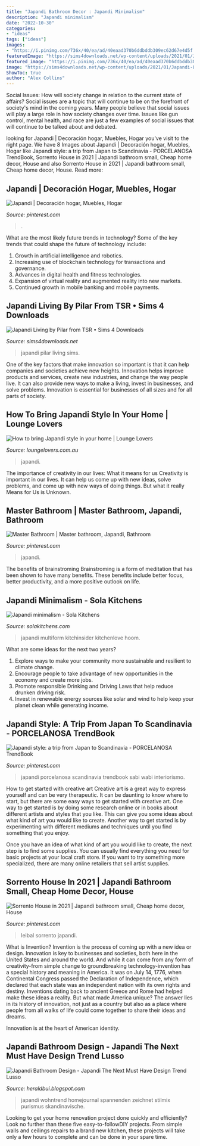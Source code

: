 ```yaml
---
title: "Japandi Bathroom Decor : Japandi Minimalism"
description: "Japandi minimalism"
date: "2022-10-30"
categories:
- "ideas"
tags: ["ideas"]
images:
- "https://i.pinimg.com/736x/40/ea/ad/40eaad370b6ddbddb309ec62d67e4d5f.jpg"
featuredImage: "https://sims4downloads.net/wp-content/uploads/2021/01/Japandi-Living.jpg"
featured_image: "https://i.pinimg.com/736x/40/ea/ad/40eaad370b6ddbddb309ec62d67e4d5f.jpg"
image: "https://sims4downloads.net/wp-content/uploads/2021/01/Japandi-Living.jpg"
ShowToc: true
author: "Alex Collins"
---
```



Social Issues: How will society change in relation to the current state of affairs?
Social issues are a topic that will continue to be on the forefront of society's mind in the coming years. Many people believe that social issues will play a large role in how society changes over time. Issues like gun control, mental health, and race are just a few examples of social issues that will continue to be talked about and debated.

	

		
looking for Japandi | Decoración hogar, Muebles, Hogar you've visit to the right page. We have 8 Images about Japandi | Decoración hogar, Muebles, Hogar like Japandi style: a trip from Japan to Scandinavia - PORCELANOSA TrendBook, Sorrento House in 2021 | Japandi bathroom small, Cheap home decor, House and also Sorrento House in 2021 | Japandi bathroom small, Cheap home decor, House. Read more:
		
    
## Japandi | Decoración Hogar, Muebles, Hogar

<img loading=lazy src="https://i.pinimg.com/originals/01/60/f5/0160f5a3e849e7ec808a3aa9f97563b7.jpg" onerror="this.onerror=null;this.src='https://tse2.mm.bing.net/th?id=OIP.S0swHXPiXdZk2xgnVKLruwHaDo&amp;pid=15.1';" alt="Japandi | Decoración hogar, Muebles, Hogar">

_Source: pinterest.com_

>. 

	

What are the most likely future trends in technology?
Some of the key trends that could shape the future of technology include: 
1. Growth in artificial intelligence and robotics. 
2. Increasing use of blockchain technology for transactions and governance. 
3. Advances in digital health and fitness technologies. 
4. Expansion of virtual reality and augmented reality into new markets. 
5. Continued growth in mobile banking and mobile payments.

    
## Japandi Living By Pilar From TSR • Sims 4 Downloads

<img loading=lazy src="https://sims4downloads.net/wp-content/uploads/2021/01/Japandi-Living.jpg" onerror="this.onerror=null;this.src='https://tse1.mm.bing.net/th?id=OIP.nU0X5F9WgWzidq5I4tRJcgHaFj&amp;pid=15.1';" alt="Japandi Living by Pilar from TSR • Sims 4 Downloads">

_Source: sims4downloads.net_

>japandi pilar living sims. 

	

One of the key factors that make innovation so important is that it can help companies and societies achieve new heights. Innovation helps improve products and services, create new industries, and change the way people live. It can also provide new ways to make a living, invest in businesses, and solve problems. Innovation is essential for businesses of all sizes and for all parts of society.

    
## How To Bring Japandi Style In Your Home | Lounge Lovers

<img loading=lazy src="https://d1jbdnkobaa8jr.cloudfront.net/media/wysiwyg/3_5.png" onerror="this.onerror=null;this.src='https://tse4.mm.bing.net/th?id=OIP.Re-V1P5FPr3F7u0T6ePUNwHaDt&amp;pid=15.1';" alt="How to bring Japandi style in your home | Lounge Lovers">

_Source: loungelovers.com.au_

>japandi. 

	

The importance of creativity in our lives: What it means for us
Creativity is important in our lives. It can help us come up with new ideas, solve problems, and come up with new ways of doing things. But what it really Means for Us is Unknown.

    
## Master Bathroom | Master Bathroom, Japandi, Bathroom

<img loading=lazy src="https://i.pinimg.com/736x/40/ea/ad/40eaad370b6ddbddb309ec62d67e4d5f.jpg" onerror="this.onerror=null;this.src='https://tse3.mm.bing.net/th?id=OIP.vMVim4lSy9zXoPh0YwcxNQHaE8&amp;pid=15.1';" alt="Master Bathroom | Master bathroom, Japandi, Bathroom">

_Source: pinterest.com_

>japandi. 

	

The benefits of brainstroming
Brainstroming is a form of meditation that has been shown to have many benefits. These benefits include better focus, better productivity, and a more positive outlook on life.

    
## Japandi Minimalism - Sola Kitchens

<img loading=lazy src="https://www.solakitchens.com/wp-content/uploads/2015/02/15705760200_e947ebafd2_o.jpg" onerror="this.onerror=null;this.src='https://tse2.mm.bing.net/th?id=OIP.gGDKpAy6z6WWm6pvRnZe_QHaE8&amp;pid=15.1';" alt="Japandi minimalism - Sola Kitchens">

_Source: solakitchens.com_

>japandi multiform kitchinsider kitchenlove hoom. 

	

What are some ideas for the next two years?
1. Explore ways to make your community more sustainable and resilient to climate change.
2. Encourage people to take advantage of new opportunities in the economy and create more jobs.
3. Promote responsible Drinking and Driving Laws that help reduce drunken driving risk.
4. Invest in renewable energy sources like solar and wind to help keep your planet clean while generating income.

    
## Japandi Style: A Trip From Japan To Scandinavia - PORCELANOSA TrendBook

<img loading=lazy src="https://i.pinimg.com/originals/1d/47/26/1d4726c64eba3c04514b8cd725bce270.jpg" onerror="this.onerror=null;this.src='https://tse4.mm.bing.net/th?id=OIP.mv_CJZ_V3zhEHdd3jWy71gHaEK&amp;pid=15.1';" alt="Japandi style: a trip from Japan to Scandinavia - PORCELANOSA TrendBook">

_Source: pinterest.com_

>japandi porcelanosa scandinavia trendbook sabi wabi interiorismo. 

	

How to get started with creative art
Creative art is a great way to express yourself and can be very therapeutic. It can be daunting to know where to start, but there are some easy ways to get started with creative art.
One way to get started is by doing some research online or in books about different artists and styles that you like. This can give you some ideas about what kind of art you would like to create. Another way to get started is by experimenting with different mediums and techniques until you find something that you enjoy.

Once you have an idea of what kind of art you would like to create, the next step is to find some supplies. You can usually find everything you need for basic projects at your local craft store. If you want to try something more specialized, there are many online retailers that sell artist supplies.

    
## Sorrento House In 2021 | Japandi Bathroom Small, Cheap Home Decor, House

<img loading=lazy src="https://i.pinimg.com/736x/6d/d4/77/6dd477babdb71bfa80a22304efa09e0f.jpg" onerror="this.onerror=null;this.src='https://tse4.mm.bing.net/th?id=OIP.TDJjFC_nq0F1WGFEWbfB7gHaJ3&amp;pid=15.1';" alt="Sorrento House in 2021 | Japandi bathroom small, Cheap home decor, House">

_Source: pinterest.com_

>leibal sorrento japandi. 

	

What is Invention?
Invention is the process of coming up with a new idea or design. Innovation is key to businesses and societies, both here in the United States and around the world. And while it can come from any form of creativity-from simple change to groundbreaking technology-invention has a special history and meaning in America.
It was on July 14, 1776, when Continental Congress passed the Declaration of Independence, which declared that each state was an independent nation with its own rights and destiny. Inventions dating back to ancient Greece and Rome had helped make these ideas a reality. But what made America unique? The answer lies in its history of innovation, not just as a country but also as a place where people from all walks of life could come together to share their ideas and dreams.

Innovation is at the heart of American identity.

    
## Japandi Bathroom Design - Japandi The Next Must Have Design Trend Lusso

<img loading=lazy src="https://img.homejournal.com/202005/5ecf3d0572f2e.jpg" onerror="this.onerror=null;this.src='https://tse4.mm.bing.net/th?id=OIP.3f3FE57frRbfYVN--DzoFwHaE8&amp;pid=15.1';" alt="Japandi Bathroom Design - Japandi The Next Must Have Design Trend Lusso">

_Source: heraldbui.blogspot.com_

>japandi wohntrend homejournal spannenden zeichnet stilmix purismus skandinavische. 

	

Looking to get your home renovation project done quickly and efficiently? Look no further than these five easy-to-followDIY projects. From simple walls and ceilings repairs to a brand new kitchen, these projects will take only a few hours to complete and can be done in your spare time.

